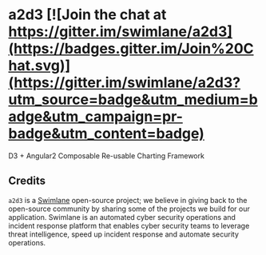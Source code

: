 # a2d3 [![Join the chat at https://gitter.im/swimlane/a2d3](https://badges.gitter.im/Join%20Chat.svg)](https://gitter.im/swimlane/a2d3?utm_source=badge&utm_medium=badge&utm_campaign=pr-badge&utm_content=badge)

D3 + Angular2 Composable Re-usable Charting Framework

## Credits
`a2d3` is a [Swimlane](http://swimlane.com) open-source project; we believe in giving back to the open-source community by sharing some of the projects we build for our application. Swimlane is an automated cyber security operations and incident response platform that enables cyber security teams to leverage threat intelligence, speed up incident response and automate security operations.
